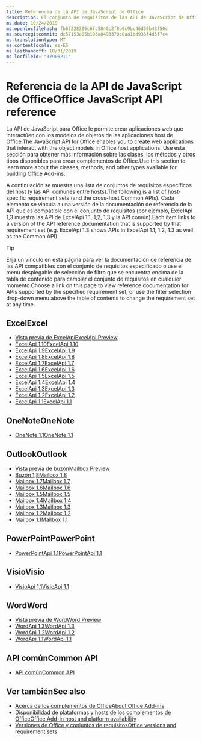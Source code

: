 ```yaml
---
title: Referencia de la API de JavaScript de Office
description: El conjunto de requisitos de las API de JavaScript de Office por host
ms.date: 10/24/2019
ms.openlocfilehash: fb6f228306c6fc5840c2f8b9c9bc46d56b43f50c
ms.sourcegitcommit: dc57153a05b103a8493370c8aa1bd936f4d5f7c4
ms.translationtype: MT
ms.contentlocale: es-ES
ms.lasthandoff: 10/31/2019
ms.locfileid: "37906211"
---
```

# <a name="office-javascript-api-reference"></a><span data-ttu-id="5beeb-103">Referencia de la API de JavaScript de Office</span><span class="sxs-lookup"><span data-stu-id="5beeb-103">Office JavaScript API reference</span></span>

<span data-ttu-id="5beeb-104">La API de JavaScript para Office le permite crear aplicaciones web que interactúen con los modelos de objetos de las aplicaciones host de Office.</span><span class="sxs-lookup"><span data-stu-id="5beeb-104">The JavaScript API for Office enables you to create web applications that interact with the object models in Office host applications.</span></span> <span data-ttu-id="5beeb-105">Use esta sección para obtener más información sobre las clases, los métodos y otros tipos disponibles para crear complementos de Office.</span><span class="sxs-lookup"><span data-stu-id="5beeb-105">Use this section to learn more about the classes, methods, and other types available for building Office Add-ins.</span></span>

<span data-ttu-id="5beeb-106">A continuación se muestra una lista de conjuntos de requisitos específicos del host (y las API comunes entre hosts).</span><span class="sxs-lookup"><span data-stu-id="5beeb-106">The following is a list of host-specific requirement sets (and the cross-host Common APIs).</span></span> <span data-ttu-id="5beeb-107">Cada elemento se vincula a una versión de la documentación de referencia de la API que es compatible con el conjunto de requisitos (por ejemplo, ExcelApi 1,3 muestra las API de ExcelApi 1,1, 1,2, 1,3 y la API común).</span><span class="sxs-lookup"><span data-stu-id="5beeb-107">Each item links to a version of the API reference documentation that is supported by that requirement set (e.g. ExcelApi 1.3 shows APIs in ExcelApi 1.1, 1.2, 1.3 as well as the Common API).</span></span>

> [!TIP]
> <span data-ttu-id="5beeb-108">Elija un vínculo en esta página para ver la documentación de referencia de las API compatibles con el conjunto de requisitos especificado o use el menú desplegable de selección de filtro que se encuentra encima de la tabla de contenido para cambiar el conjunto de requisitos en cualquier momento.</span><span class="sxs-lookup"><span data-stu-id="5beeb-108">Choose a link on this page to view reference documentation for APIs supported by the specified requirement set, or use the filter selection drop-down menu above the table of contents to change the requirement set at any time.</span></span>

## <a name="excel"></a><span data-ttu-id="5beeb-109">Excel</span><span class="sxs-lookup"><span data-stu-id="5beeb-109">Excel</span></span>

- [<span data-ttu-id="5beeb-110">Vista previa de ExcelApi</span><span class="sxs-lookup"><span data-stu-id="5beeb-110">ExcelApi Preview</span></span>](/javascript/api/excel?view=excel-js-preview)
- [<span data-ttu-id="5beeb-111">ExcelApi 1.10</span><span class="sxs-lookup"><span data-stu-id="5beeb-111">ExcelApi 1.10</span></span>](/javascript/api/excel?view=excel-js-1.10)
- [<span data-ttu-id="5beeb-112">ExcelApi 1.9</span><span class="sxs-lookup"><span data-stu-id="5beeb-112">ExcelApi 1.9</span></span>](/javascript/api/excel?view=excel-js-1.9)
- [<span data-ttu-id="5beeb-113">ExcelApi 1.8</span><span class="sxs-lookup"><span data-stu-id="5beeb-113">ExcelApi 1.8</span></span>](/javascript/api/excel?view=excel-js-1.8)
- [<span data-ttu-id="5beeb-114">ExcelApi 1.7</span><span class="sxs-lookup"><span data-stu-id="5beeb-114">ExcelApi 1.7</span></span>](/javascript/api/excel?view=excel-js-1.7)
- [<span data-ttu-id="5beeb-115">ExcelApi 1.6</span><span class="sxs-lookup"><span data-stu-id="5beeb-115">ExcelApi 1.6</span></span>](/javascript/api/excel?view=excel-js-1.6)
- [<span data-ttu-id="5beeb-116">ExcelApi 1.5</span><span class="sxs-lookup"><span data-stu-id="5beeb-116">ExcelApi 1.5</span></span>](/javascript/api/excel?view=excel-js-1.5)
- [<span data-ttu-id="5beeb-117">ExcelApi 1.4</span><span class="sxs-lookup"><span data-stu-id="5beeb-117">ExcelApi 1.4</span></span>](/javascript/api/excel?view=excel-js-1.4)
- [<span data-ttu-id="5beeb-118">ExcelApi 1.3</span><span class="sxs-lookup"><span data-stu-id="5beeb-118">ExcelApi 1.3</span></span>](/javascript/api/excel?view=excel-js-1.3)
- [<span data-ttu-id="5beeb-119">ExcelApi 1.2</span><span class="sxs-lookup"><span data-stu-id="5beeb-119">ExcelApi 1.2</span></span>](/javascript/api/excel?view=excel-js-1.2)
- [<span data-ttu-id="5beeb-120">ExcelApi 1.1</span><span class="sxs-lookup"><span data-stu-id="5beeb-120">ExcelApi 1.1</span></span>](/javascript/api/excel?view=excel-js-1.1)

## <a name="onenote"></a><span data-ttu-id="5beeb-121">OneNote</span><span class="sxs-lookup"><span data-stu-id="5beeb-121">OneNote</span></span>

- [<span data-ttu-id="5beeb-122">OneNote 1,1</span><span class="sxs-lookup"><span data-stu-id="5beeb-122">OneNote 1.1</span></span>](/javascript/api/onenote?view=onenote-js-1.1)

## <a name="outlook"></a><span data-ttu-id="5beeb-123">Outlook</span><span class="sxs-lookup"><span data-stu-id="5beeb-123">Outlook</span></span>

- [<span data-ttu-id="5beeb-124">Vista previa de buzón</span><span class="sxs-lookup"><span data-stu-id="5beeb-124">Mailbox Preview</span></span>](/javascript/api/outlook?view=outlook-js-preview)
- [<span data-ttu-id="5beeb-125">Buzón 1,8</span><span class="sxs-lookup"><span data-stu-id="5beeb-125">Mailbox 1.8</span></span>](/javascript/api/outlook?view=outlook-js-1.8)
- [<span data-ttu-id="5beeb-126">Mailbox 1.7</span><span class="sxs-lookup"><span data-stu-id="5beeb-126">Mailbox 1.7</span></span>](/javascript/api/outlook?view=outlook-js-1.7)
- [<span data-ttu-id="5beeb-127">Mailbox 1.6</span><span class="sxs-lookup"><span data-stu-id="5beeb-127">Mailbox 1.6</span></span>](/javascript/api/outlook?view=outlook-js-1.6)
- [<span data-ttu-id="5beeb-128">Mailbox 1.5</span><span class="sxs-lookup"><span data-stu-id="5beeb-128">Mailbox 1.5</span></span>](/javascript/api/outlook?view=outlook-js-1.5)
- [<span data-ttu-id="5beeb-129">Mailbox 1.4</span><span class="sxs-lookup"><span data-stu-id="5beeb-129">Mailbox 1.4</span></span>](/javascript/api/outlook?view=outlook-js-1.4)
- [<span data-ttu-id="5beeb-130">Mailbox 1.3</span><span class="sxs-lookup"><span data-stu-id="5beeb-130">Mailbox 1.3</span></span>](/javascript/api/outlook?view=outlook-js-1.3)
- [<span data-ttu-id="5beeb-131">Mailbox 1.2</span><span class="sxs-lookup"><span data-stu-id="5beeb-131">Mailbox 1.2</span></span>](/javascript/api/outlook?view=outlook-js-1.2)
- [<span data-ttu-id="5beeb-132">Mailbox 1.1</span><span class="sxs-lookup"><span data-stu-id="5beeb-132">Mailbox 1.1</span></span>](/javascript/api/outlook?view=outlook-js-1.1)

## <a name="powerpoint"></a><span data-ttu-id="5beeb-133">PowerPoint</span><span class="sxs-lookup"><span data-stu-id="5beeb-133">PowerPoint</span></span>

- [<span data-ttu-id="5beeb-134">PowerPointApi 1.1</span><span class="sxs-lookup"><span data-stu-id="5beeb-134">PowerPointApi 1.1</span></span>](/javascript/api/powerpoint?view=powerpoint-js-1.1)

## <a name="visio"></a><span data-ttu-id="5beeb-135">Visio</span><span class="sxs-lookup"><span data-stu-id="5beeb-135">Visio</span></span>

- [<span data-ttu-id="5beeb-136">VisioApi 1,1</span><span class="sxs-lookup"><span data-stu-id="5beeb-136">VisioApi 1.1</span></span>](/javascript/api/visio?view=visio-js-1.1)

## <a name="word"></a><span data-ttu-id="5beeb-137">Word</span><span class="sxs-lookup"><span data-stu-id="5beeb-137">Word</span></span>

- [<span data-ttu-id="5beeb-138">Vista previa de Word</span><span class="sxs-lookup"><span data-stu-id="5beeb-138">Word Preview</span></span>](/javascript/api/word?view=word-js-preview)
- [<span data-ttu-id="5beeb-139">WordApi 1.3</span><span class="sxs-lookup"><span data-stu-id="5beeb-139">WordApi 1.3</span></span>](/javascript/api/word?view=word-js-1.3)
- [<span data-ttu-id="5beeb-140">WordApi 1.2</span><span class="sxs-lookup"><span data-stu-id="5beeb-140">WordApi 1.2</span></span>](/javascript/api/word?view=word-js-1.2)
- [<span data-ttu-id="5beeb-141">WordApi 1.1</span><span class="sxs-lookup"><span data-stu-id="5beeb-141">WordApi 1.1</span></span>](/javascript/api/word?view=word-js-1.1)

## <a name="common-api"></a><span data-ttu-id="5beeb-142">API común</span><span class="sxs-lookup"><span data-stu-id="5beeb-142">Common API</span></span>

- [<span data-ttu-id="5beeb-143">API común</span><span class="sxs-lookup"><span data-stu-id="5beeb-143">Common API</span></span>](/javascript/api/office?view=common-js)

## <a name="see-also"></a><span data-ttu-id="5beeb-144">Ver también</span><span class="sxs-lookup"><span data-stu-id="5beeb-144">See also</span></span>

- [<span data-ttu-id="5beeb-145">Acerca de los complementos de Office</span><span class="sxs-lookup"><span data-stu-id="5beeb-145">About Office Add-ins</span></span>](/office/dev/add-ins/overview)
- [<span data-ttu-id="5beeb-146">Disponibilidad de plataformas y hosts de los complementos de Office</span><span class="sxs-lookup"><span data-stu-id="5beeb-146">Office Add-in host and platform availability</span></span>](/office/dev/add-ins/overview/office-add-in-availability)
- [<span data-ttu-id="5beeb-147">Versiones de Office y conjuntos de requisitos</span><span class="sxs-lookup"><span data-stu-id="5beeb-147">Office versions and requirement sets</span></span>](/office/dev/add-ins/develop/office-versions-and-requirement-sets)
